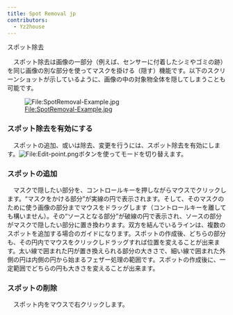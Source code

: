 ```yaml
---
title: Spot Removal jp
contributors:
  - Yz2house
---
```


<div class="pagetitle">

スポット除去

</div>

　スポット除去は画像の一部分（例えば、センサーに付着したシミやゴミの跡）を同じ画像の別な部分を使ってマスクを掛ける（隠す）機能です。以下のスクリーンショットが示しているように、画像の中の対象物全体を隠してしまうことも可能です。

<figure>
<img src="/images/SpotRemoval-Example.jpg"
title="File:SpotRemoval-Example.jpg" />
<figcaption><a
href="File:SpotRemoval-Example.jpg">File:SpotRemoval-Example.jpg</a></figcaption>
</figure>

### スポット除去を有効にする

　スポットの追加、或いは除去、変更を行うには、スポット除去を有効にします。![<File:Edit-point.png>](Edit-point.png "File:Edit-point.png")ボタンを使ってモードを切り替えます。

### スポットの追加

　マスクで隠したい部分を、コントロールキーを押しながらマウスでクリックします。“マスクをかける部分”が実線の円で表示されます。そして、そのマスクのために使う画像の部分までマウスをドラッグします（コントロールキーを離しても構いません）。その“ソースとなる部分”が破線の円で表示され、ソースの部分がマスクで隠したい部分に置き換わります。双方を結んでいるラインは、複数のスポットを追加する場合のガイドになります。スポットの作成後、どちらの部分も、その円内でマウスをクリックしドラッグすれば位置を変えることが出来ます。太い線で囲まれた円が置き換えられる部分の大きさで、細い線で囲まれた外側の円は内側の円から始まるフェザー処理の範囲です。スポットの作成後に、一定範囲でどちらの円も大きさを変えることが出来ます。

### スポットの削除

　スポット内をマウスで右クリックします。

